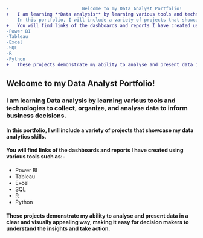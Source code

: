 
```diff
-                           Welcome to my Data Analyst Portfolio!
+   I am learning **Data analysis** by learning various tools and technologies to collect, organize, and analyse data to inform business decisions. 
-   In this portfolio, I will include a variety of projects that showcase my data analytics skills. 
+   You will find links of the dashboards and reports I have created using various tools such as:-
-Power BI 
-Tableau
-Excel
-SQL
-R
-Python
+   These projects demonstrate my ability to analyse and present data in a clear and visually appealing way, making it easy for decision makers to understand the insights and take action.
```

##                         Welcome to my Data Analyst Portfolio!
### I am learning **Data analysis** by learning various tools and technologies to collect, organize, and analyse data to inform business decisions. 
####  In this portfolio, I will include a variety of projects that showcase my data analytics skills. 
#### You will find links of the dashboards and reports I have created using various tools such as:-
- Power BI 
- Tableau
- Excel
- SQL
- R
- Python
####  These projects demonstrate my ability to analyse and present data in a clear and visually appealing way, making it easy for decision makers to understand the insights and take action.
